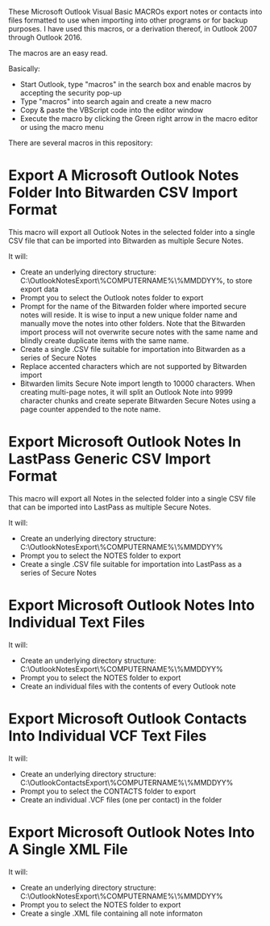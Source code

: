 These Microsoft Outlook Visual Basic MACROs export notes or contacts into files formatted to use when importing into other programs or for backup purposes.  I have used this macros, or a derivation thereof, in Outlook 2007 through Outlook 2016.

The macros are an easy read.

Basically:

- Start Outlook, type "macros" in the search box and enable macros by accepting the security pop-up
- Type "macros" into search again and create a new macro
- Copy & paste the VBScript code into the editor window
- Execute the macro by clicking the Green right arrow in the macro editor or using the macro menu

There are several macros in this repository:

# Export A Microsoft Outlook Notes Folder Into Bitwarden CSV Import Format

This macro will export all Outlook Notes in the selected folder into a single CSV file that can be imported into Bitwarden as multiple Secure Notes.

It will:

-  Create an underlying directory structure:   C:\\OutlookNotesExport\\%COMPUTERNAME%\\%MMDDYY%, to store export data
-  Prompt you to select the Outlook notes folder to export
-  Prompt for the name of the Bitwarden folder where imported secure notes will reside.  It is wise to input a new unique folder name and manually move the notes into other folders.  Note that the Bitwarden import process will not overwrite secure notes with the same name and blindly create duplicate items with the same name.
-  Create a single .CSV file suitable for importation into Bitwarden as a series of Secure Notes
-  Replace accented characters which are not supported by Bitwarden import
-  Bitwarden limits Secure Note import length to 10000 characters.  When creating multi-page notes, it will split an Outlook Note into 9999 character chunks and create seperate Bitwarden Secure Notes using a page counter appended to the note name.

# Export Microsoft Outlook Notes In LastPass Generic CSV Import Format

This macro will export all Notes in the selected folder into a single CSV file that can be imported into LastPass as multiple Secure Notes.

It will:

-  Create an underlying directory structure:   C:\\OutlookNotesExport\\%COMPUTERNAME%\\%MMDDYY%
-  Prompt you to select the NOTES folder to export
-  Create a single .CSV file suitable for importation into LastPass as a series of Secure Notes

# Export Microsoft Outlook Notes Into Individual Text Files

It will:

-  Create an underlying directory structure:   C:\\OutlookNotesExport\\%COMPUTERNAME%\\%MMDDYY%
-  Prompt you to select the NOTES folder to export
-  Create an individual files with the contents of every Outlook note

# Export Microsoft Outlook Contacts Into Individual VCF Text Files

It will:

-  Create an underlying directory structure:   C:\\OutlookContactsExport\\%COMPUTERNAME%\\%MMDDYY%
-  Prompt you to select the CONTACTS folder to export
-  Create an individual .VCF files (one per contact) in the folder

# Export Microsoft Outlook Notes Into A Single XML File

It will:

-  Create an underlying directory structure:   C:\\OutlookNotesExport\\%COMPUTERNAME%\\%MMDDYY%
-  Prompt you to select the NOTES folder to export
-  Create a single .XML file containing all note informaton
